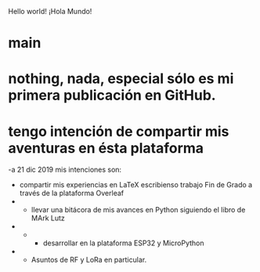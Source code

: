 Hello world! ¡Hola Mundo!
# main
# nothing, nada, especial sólo es mi primera publicación en GitHub.
# tengo intención de compartir mis aventuras en ésta  plataforma
-a 21 dic 2019 mis intenciones son:
- compartir mis experiencias en LaTeX escribienso trabajo Fin de Grado a través de la plataforma Overleaf
- - llevar una bitácora de mis avances en Python siguiendo el libro de MArk Lutz
- - - desarrollar en la plataforma ESP32 y MicroPython
- - Asuntos de RF y LoRa en particular.
